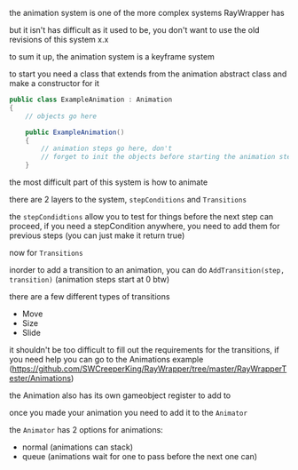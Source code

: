 the animation system is one of the more complex systems RayWrapper has

but it isn't has difficult as it used to be, you don't want to use the old revisions of this system x.x

to sum it up, the animation system is a keyframe system

to start you need a class that extends from the animation abstract class and make a constructor for it

```c#
public class ExampleAnimation : Animation 
{
    // objects go here

    public ExampleAnimation() 
    {
        // animation steps go here, don't 
        // forget to init the objects before starting the animation steps 
    }

```

the most difficult part of this system is how to animate

there are 2 layers to the system, `stepConditions` and `Transitions`

the `stepCondidtions` allow you to test for things before the next step can proceed, if you need a stepCondition anywhere, you need to add them for previous steps (you can just make it return true)

now for `Transitions`

inorder to add a transition to an animation, you can do `AddTransition(step, transition)` (animation steps start at 0 btw)

there are a few different types of transitions
- Move
- Size
- Slide

it shouldn't be too difficult to fill out the requirements for the transitions, if you need help you can go to the Animations example (https://github.com/SWCreeperKing/RayWrapper/tree/master/RayWrapperTester/Animations)

the Animation also has its own gameobject register to add to

once you made your animation you need to add it to the `Animator`

the `Animator` has 2 options for animations:
- normal (animations can stack)
- queue (animations wait for one to pass before the next one can)